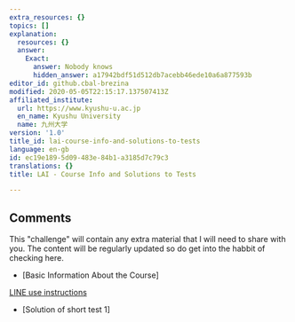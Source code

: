 ```yaml
---
extra_resources: {}
topics: []
explanation:
  resources: {}
  answer:
    Exact:
      answer: Nobody knows
      hidden_answer: a17942bdf51d512db7acebb46ede10a6a877593b
editor_id: github.cbal-brezina
modified: 2020-05-05T22:15:17.137507413Z
affiliated_institute:
  url: https://www.kyushu-u.ac.jp
  en_name: Kyushu University
  name: 九州大学
version: '1.0'
title_id: lai-course-info-and-solutions-to-tests
language: en-gb
id: ec19e189-5d09-483e-84b1-a3185d7c79c3
translations: {}
title: LAI - Course Info and Solutions to Tests

---
```


## Comments

This "challenge" will contain any extra material that I will need to share with you.
The content will be regularly updated so do get into the habbit of checking here.

- [Basic Information About the Course]


[LINE use instructions](/api/v0/teachers/github.cbal-brezina/resources/public/398b383d-17b5-4c79-b3b6-348796687d35.pdf)


- [Solution of short test 1]
 

